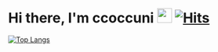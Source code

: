   # Hi there, I'm ccoccuni&nbsp;<img src="https://i.pinimg.com/originals/cf/0c/53/cf0c532fef06ed65d93cf6e991a6e732.gif" width="30px">   [![Hits](https://hits.seeyoufarm.com/api/count/incr/badge.svg?url=https%3A%2F%2Fgithub.com%2Fccoccuni)](https://hits.seeyoufarm.com) 
  
[![Top Langs](https://github-readme-stats.vercel.app/api/top-langs/?username=ccoccuni&layout=compact)](https://github.com/anuraghazra/github-readme-stats)
